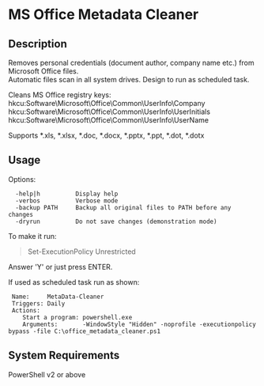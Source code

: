 MS Office Metadata Cleaner
====

## Description ##
Removes personal credentials (document author, company name etc.) from Microsoft Office files.  
Automatic files scan in all system drives. Design to run as scheduled task.  

Cleans MS Office registry keys:  
  hkcu:Software\Microsoft\Office\Common\UserInfo\Company  
  hkcu:Software\Microsoft\Office\Common\UserInfo\UserInitials  
  hkcu:Software\Microsoft\Office\Common\UserInfo\UserName  
  
Supports *.xls, *.xlsx, *.doc, *.docx, *.pptx, *.ppt, *.dot, *.dotx  

## Usage ##
Options:

```
  -help|h          Display help
  -verbos          Verbose mode
  -backup PATH     Backup all original files to PATH before any changes
  -dryrun          Do not save changes (demonstration mode)
```

To make it run:
> Set-ExecutionPolicy Unrestricted  

Answer 'Y' or just press ENTER.
  
If used as scheduled task run as shown:
```
 Name:     MetaData-Cleaner
 Triggers: Daily
 Actions:
    Start a program: powershell.exe
    Arguments:       -WindowStyle "Hidden" -noprofile -executionpolicy bypass -file C:\office_metadata_cleaner.ps1
```

## System Requirements ##
PowerShell v2 or above  
